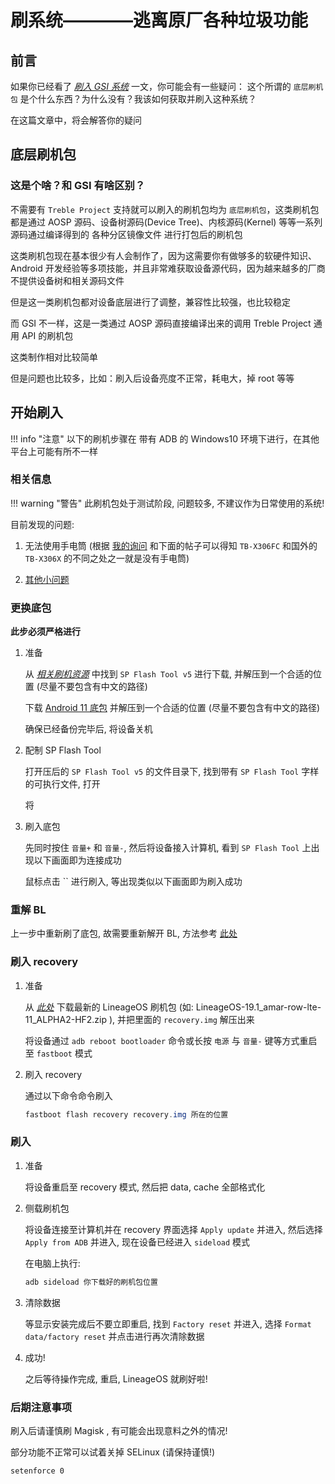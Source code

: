 # 刷系统————逃离原厂各种垃圾功能

## 前言

如果你已经看了 *[刷入 GSI 系统](flash_gsi_system/flash_gsi_system.md)* 一文，你可能会有一些疑问： 这个所谓的 `底层刷机包` 是个什么东西？为什么没有？我该如何获取并刷入这种系统？

在这篇文章中，将会解答你的疑问

## 底层刷机包

### 这是个啥？和 GSI 有啥区别？

不需要有 `Treble Project` 支持就可以刷入的刷机包均为 `底层刷机包`，这类刷机包都是通过 AOSP 源码、设备树源码(Device Tree)、内核源码(Kernel) 等等一系列源码通过编译得到的 各种分区镜像文件 进行打包后的刷机包

这类刷机包现在基本很少有人会制作了，因为这需要你有做够多的软硬件知识、Android 开发经验等多项技能，并且非常难获取设备源代码，因为越来越多的厂商不提供设备树和相关源码文件

但是这一类刷机包都对设备底层进行了调整，兼容性比较强，也比较稳定

而 GSI 不一样，这是一类通过 AOSP 源码直接编译出来的调用 Treble Project 通用 API 的刷机包

这类制作相对比较简单

但是问题也比较多，比如：刷入后设备亮度不正常，耗电大，掉 root 等等

## 开始刷入

!!! info "注意"
    以下的刷机步骤在 带有 ADB 的 Windows10 环境下进行，在其他平台上可能有所不一样

### 相关信息

!!! warning "警告"
    此刷机包处于测试阶段, 问题较多, 不建议作为日常使用的系统!

目前发现的问题:

1. 无法使用手电筒 (根据 [我的询问](https://xdaforums.com/t/open-beta-lineageos-17-1-for-lenovo-tab-m10hd-2nd-gen-x306x-a10.4680619/post-89738681) 和下面的帖子可以得知 `TB-X306FC` 和国外的 `TB-X306X` 的不同之处之一就是没有手电筒)

2. [其他小问题](https://github.com/Bakoubak/amar_row_lte-A11-releases/issues)

### 更换底包

**此步必须严格进行**

1. 准备

    从 *[相关刷机资源](./resource.md)* 中找到 `SP Flash Tool v5` 进行下载, 并解压到一个合适的位置 (尽量不要包含有中文的路径)

    下载 [Android 11 底包](https://mirror.vistaslayer.ovh/Firmwares/amar_row_lte/X306X/Android-11/TB-X306X_S230973_240402_BMP.zip) 并解压到一个合适的位置 (尽量不要包含有中文的路径)

    确保已经备份完毕后, 将设备关机

2. 配制 SP Flash Tool

    打开压后的 `SP Flash Tool v5` 的文件目录下, 找到带有 `SP Flash Tool` 字样的可执行文件, 打开

    将

3. 刷入底包

    先同时按住 `音量+` 和 `音量-`, 然后将设备接入计算机, 看到 `SP Flash Tool` 上出现以下画面即为连接成功

    鼠标点击 `` 进行刷入, 等出现类似以下画面即为刷入成功

### 重解 BL

上一步中重新刷了底包, 故需要重新解开 BL, 方法参考 [此处](./unlock_bl.md)

### 刷入 recovery

1. 准备

    从 *[此处](https://github.com/Bakoubak/amar_row_lte-A11-releases/releases)* 下载最新的 LineageOS 刷机包 (如: LineageOS-19.1_amar-row-lte-11_ALPHA2-HF2.zip ), 并把里面的 `recovery.img` 解压出来

    将设备通过 `adb reboot bootloader` 命令或长按 `电源` 与 `音量-` 键等方式重启至 `fastboot` 模式

2. 刷入 recovery

    通过以下命令命令刷入

    ```powershell
    fastboot flash recovery recovery.img 所在的位置
    ```

### 刷入

1. 准备

    将设备重启至 recovery 模式, 然后把 data, cache 全部格式化

2. 侧载刷机包

    将设备连接至计算机并在 recovery 界面选择 `Apply update` 并进入, 然后选择 `Apply from ADB` 并进入, 现在设备已经进入 `sideload` 模式

    在电脑上执行:

    ```powershell
    adb sideload 你下载好的刷机包位置
    ```

3. 清除数据

    等显示安装完成后不要立即重启, 找到 `Factory reset` 并进入, 选择 `Format data/factory reset` 并点击进行再次清除数据

4. 成功!

    之后等待操作完成, 重启, LineageOS 就刷好啦!

### 后期注意事项

刷入后请谨慎刷 Magisk , 有可能会出现意料之外的情况!

部分功能不正常可以试着关掉 SELinux (请保持谨慎!)

```bash
setenforce 0
```
